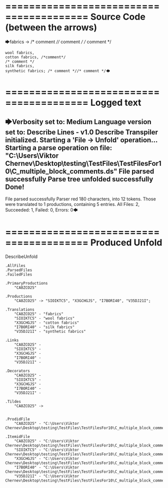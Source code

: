 ========================================
Source Code (between the arrows)
========================================

🡆fabrics -> /* comment *//* comment */
/* comment */

	wool fabrics,
	cotton fabrics, /*comment*/
	/* comment */
	silk fabrics,
	synthetic fabrics; /* comment *//* comment */🡄

========================================
Logged text
========================================

🡆Verbosity set to: Medium
Language version set to: Describe Lines - v1.0
Describe Transpiler initialized.
Starting a 'File -> Unfold' operation...
Starting a parse operation on file: "C:\Users\Viktor Chernev\Desktop\testing\TestFiles\TestFilesFor10\C_multiple_block_comments.ds"
File parsed successfully
Parse tree unfolded successfully
Done!
------------------------
File parsed successfully
Parser red 180 characters, into 12 tokens.
Those were translated to 1 productions, containing 5 entries.
All Files: 2, Succeeded: 1, Failed: 0, Errors: 0🡄

========================================
Produced Unfold
========================================

DescribeUnfold

    .AllFiles
    .ParsedFiles
    .FailedFiles

    .PrimaryProductions
        "CA8ZCO25" 

    .Productions
        "CA8ZCO25" -> "SIOIKTC5", "X3GCHGJS", "I7BORI40", "V35DJ21I";

    .Translations
        "CA8ZCO25" - "fabrics"
        "SIOIKTC5" - "wool fabrics"
        "X3GCHGJS" - "cotton fabrics"
        "I7BORI40" - "silk fabrics"
        "V35DJ21I" - "synthetic fabrics"

    .Links
        "CA8ZCO25" - 
        "SIOIKTC5" - 
        "X3GCHGJS" - 
        "I7BORI40" - 
        "V35DJ21I" - 

    .Decorators
        "CA8ZCO25" - 
        "SIOIKTC5" - 
        "X3GCHGJS" - 
        "I7BORI40" - 
        "V35DJ21I" - 

    .Tildes
        "CA8ZCO25" -> 


    .ProdidFile
        "CA8ZCO25" - "C:\Users\Viktor Chernev\Desktop\testing\TestFiles\TestFilesFor10\C_multiple_block_comments.ds"

    .ItemidFile
        "CA8ZCO25" - "C:\Users\Viktor Chernev\Desktop\testing\TestFiles\TestFilesFor10\C_multiple_block_comments.ds"
        "SIOIKTC5" - "C:\Users\Viktor Chernev\Desktop\testing\TestFiles\TestFilesFor10\C_multiple_block_comments.ds"
        "X3GCHGJS" - "C:\Users\Viktor Chernev\Desktop\testing\TestFiles\TestFilesFor10\C_multiple_block_comments.ds"
        "I7BORI40" - "C:\Users\Viktor Chernev\Desktop\testing\TestFiles\TestFilesFor10\C_multiple_block_comments.ds"
        "V35DJ21I" - "C:\Users\Viktor Chernev\Desktop\testing\TestFiles\TestFilesFor10\C_multiple_block_comments.ds"

